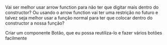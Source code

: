 Vai ser melhor usar arrow function para não ter que digitar mais dentro do constructor? Ou usando o arrow function vai ter uma restrição no futuro e talvez seja melhor usar a função normal para ter que colocar dentro do constructor a nossa função?


Criar um componente Botão, que eu possa reutiliza-lo e fazer vários botões facilmente